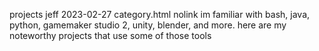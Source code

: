 projects
jeff
2023-02-27
category.html
nolink
im familiar with bash, java, python, gamemaker studio 2, unity, blender, and more.
here are my noteworthy projects that use some of those tools

